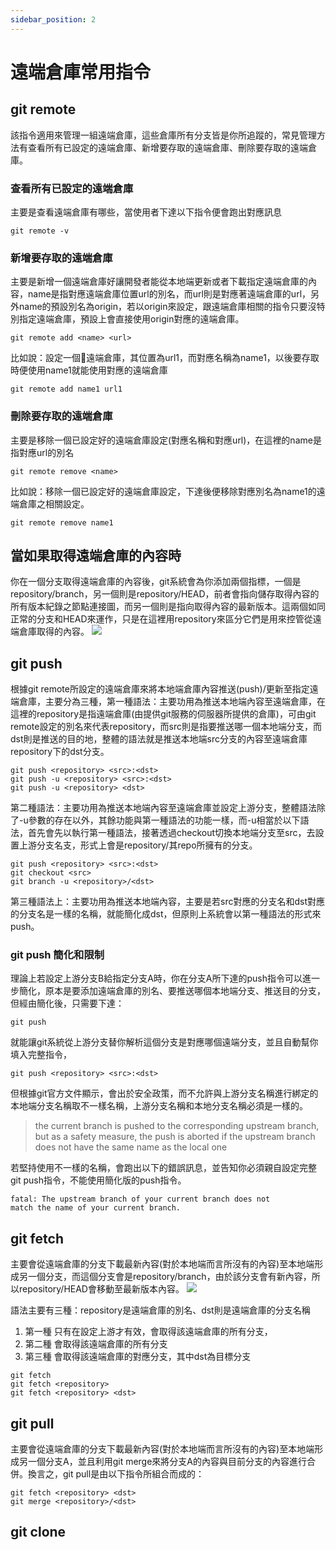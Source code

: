 ```yaml
---
sidebar_position: 2
---
```


# 遠端倉庫常用指令



## git remote
該指令適用來管理一組遠端倉庫，這些倉庫所有分支皆是你所追蹤的，常見管理方法有查看所有已設定的遠端倉庫、新增要存取的遠端倉庫、刪除要存取的遠端倉庫。

### 查看所有已設定的遠端倉庫
主要是查看遠端倉庫有哪些，當使用者下達以下指令便會跑出對應訊息
```
git remote -v
```

### 新增要存取的遠端倉庫
主要是新增一個遠端倉庫好讓開發者能從本地端更新或者下載指定遠端倉庫的內容，name是指對應遠端倉庫位置url的別名，而url則是對應著遠端倉庫的url，另外name的預設別名為origin，若以origin來設定，跟遠端倉庫相關的指令只要沒特別指定遠端倉庫，預設上會直接使用origin對應的遠端倉庫。
```
git remote add <name> <url>
```

比如說：設定一個遠端倉庫，其位置為url1，而對應名稱為name1，以後要存取時便使用name1就能使用對應的遠端倉庫

```
git remote add name1 url1
```

### 刪除要存取的遠端倉庫
主要是移除一個已設定好的遠端倉庫設定(對應名稱和對應url)，在這裡的name是指對應url的別名

```
git remote remove <name>
```

比如說：移除一個已設定好的遠端倉庫設定，下達後便移除對應別名為name1的遠端倉庫之相關設定。

```
git remote remove name1
```


## 當如果取得遠端倉庫的內容時
你在一個分支取得遠端倉庫的內容後，git系統會為你添加兩個指標，一個是repository/branch，另一個則是repository/HEAD，前者會指向儲存取得內容的所有版本紀錄之節點連接圖，而另一個則是指向取得內容的最新版本。這兩個如同正常的分支和HEAD來運作，只是在這裡用repository來區分它們是用來控管從遠端倉庫取得的內容。
![](https://res.cloudinary.com/dqfxgtyoi/image/upload/v1632995576/blog/git/remote/remoteBranch_d8tfzg.png)

## git push
根據git remote所設定的遠端倉庫來將本地端倉庫內容推送(push)/更新至指定遠端倉庫，主要分為三種，第一種語法：主要功用為推送本地端內容至遠端倉庫，在這裡的repository是指遠端倉庫(由提供git服務的伺服器所提供的倉庫)，可由git remote設定的別名來代表repository，而src則是指要推送哪一個本地端分支，而dst則是推送的目的地，整體的語法就是推送本地端src分支的內容至遠端倉庫repository下的dst分支。

```
git push <repository> <src>:<dst>
git push -u <repository> <src>:<dst>
git push -u <repository> <dst>
```

第二種語法：主要功用為推送本地端內容至遠端倉庫並設定上游分支，整體語法除了-u參數的存在以外，其餘功能與第一種語法的功能一樣，而-u相當於以下語法，首先會先以執行第一種語法，接著透過checkout切換本地端分支至src，去設置上游分支名支，形式上會是repository/其repo所擁有的分支。
```
git push <repository> <src>:<dst>
git checkout <src>
git branch -u <repository>/<dst>
```

第三種語法上：主要功用為推送本地端內容，主要是若src對應的分支名和dst對應的分支名是一樣的名稱，就能簡化成dst，但原則上系統會以第一種語法的形式來push。


### git push 簡化和限制

理論上若設定上游分支B給指定分支A時，你在分支A所下達的push指令可以進一步簡化，原本是要添加遠端倉庫的別名、要推送哪個本地端分支、推送目的分支，但經由簡化後，只需要下達：
```
git push
```

就能讓git系統從上游分支替你解析這個分支是對應哪個遠端分支，並且自動幫你填入完整指令，

```
git push <repository> <src>:<dst>
```

但根據git官方文件顯示，會出於安全政策，而不允許與上游分支名稱進行綁定的本地端分支名稱取不一樣名稱，上游分支名稱和本地分支名稱必須是一樣的。

> the current branch is pushed to the corresponding upstream branch, but as a safety measure, the push is aborted if the upstream branch does not have the same name as the local one


若堅持使用不一樣的名稱，會跑出以下的錯誤訊息，並告知你必須親自設定完整git push指令，不能使用簡化版的push指令。

```
fatal: The upstream branch of your current branch does not 
match the name of your current branch.
```

## git fetch
主要會從遠端倉庫的分支下載最新內容(對於本地端而言所沒有的內容)至本地端形成另一個分支，而這個分支會是repository/branch，由於該分支會有新內容，所以repository/HEAD會移動至最新版本內容。
![](https://res.cloudinary.com/dqfxgtyoi/image/upload/v1632996015/blog/git/remote/gitFetchResult_nlv9wa.png)


語法主要有三種：repository是遠端倉庫的別名、dst則是遠端倉庫的分支名稱
1. 第一種 只有在設定上游才有效，會取得該遠端倉庫的所有分支，
2. 第二種 會取得該遠端倉庫的所有分支 
3. 第三種 會取得該遠端倉庫的對應分支，其中dst為目標分支
```
git fetch
git fetch <repository>
git fetch <repository> <dst>
```

## git pull
主要會從遠端倉庫的分支下載最新內容(對於本地端而言所沒有的內容)至本地端形成另一個分支A，並且利用git merge來將分支A的內容與目前分支的內容進行合併。換言之，git pull是由以下指令所組合而成的：

```
git fetch <repository> <dst>
git merge <repository>/<dst>
```

## git clone




